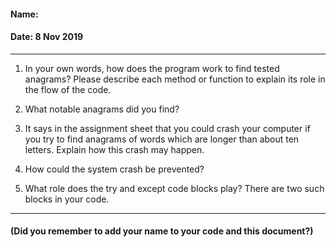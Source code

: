 #### Name:
#### Date: 8 Nov 2019

---

1. In your own words, how does the program work to find tested anagrams? Please describe each method or function to explain its role in the flow of the code.

2. What notable anagrams did you find?

3. It says in the assignment sheet that you could crash your computer if you try to find anagrams of words which are longer than about ten letters. Explain how this crash may happen.

4. How could the system crash be prevented?

5. What role does the try and except code blocks play? There are two such blocks in your code.


---

#### (Did you remember to add your name to your code and this document?)
